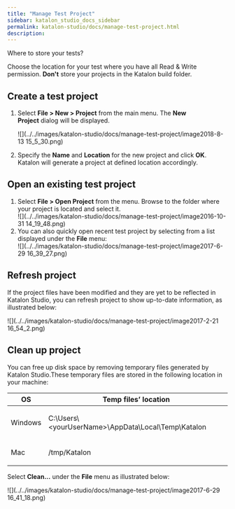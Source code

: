 ```yaml
---
title: "Manage Test Project" 
sidebar: katalon_studio_docs_sidebar
permalink: katalon-studio/docs/manage-test-project.html 
description: 
---
```

Where to store your tests?

Choose the location for your test where you have all Read & Write permission. **Don't** store your projects in the Katalon build folder.

Create a test project
---------------------

1.  Select **File > New > Project** from the main menu. The **New Project** dialog will be displayed.
    
    ![](../../images/katalon-studio/docs/manage-test-project/image2018-8-13 15_5_30.png)
    
2.  Specify the **Name** and **Location** for the new project and click **OK**. Katalon will generate a project at defined location accordingly.
    

Open an existing test project
-----------------------------

1.  Select **File > Open Project** from the menu. Browse to the folder where your project is located and select it.  
    ![](../../images/katalon-studio/docs/manage-test-project/image2016-10-31 14_19_48.png)
2.  You can also quickly open recent test project by selecting from a list displayed under the **File** menu:  
    ![](../../images/katalon-studio/docs/manage-test-project/image2017-6-29 16_39_27.png)

Refresh project
---------------

If the project files have been modified and they are yet to be reflected in Katalon Studio, you can refresh project to show up-to-date information, as illustrated below:

![](../../images/katalon-studio/docs/manage-test-project/image2017-2-21 16_54_2.png)

Clean up project
----------------

You can free up disk space by removing temporary files generated by Katalon Studio.These temporary files are stored in the following location in your machine:

<table class="wrapped confluenceTable" style="table-layout: fixed;"><thead><tr><th class="xtd-0-0 confluenceTh" style="">OS</th><th class="xtd-0-1 confluenceTh" style="">Temp files’ location</th></tr></thead><tbody style=""><tr class="xtr-1" style=""><td class="xtd-1-0 confluenceTd" style=""><p style="">Windows</p></td><td class="xtd-1-1 confluenceTd" style=""><p style="">C:\Users\&lt;yourUserName&gt;\AppData\Local\Temp\Katalon</p></td></tr><tr class="xtr-2" style=""><td class="xtd-2-0 confluenceTd" style=""><p style="">Mac</p></td><td class="xtd-2-1 confluenceTd" style=""><p style="">/tmp/Katalon</p></td></tr></tbody></table>

Select **Clean...** under the **File** menu as illustrated below:

![](../../images/katalon-studio/docs/manage-test-project/image2017-6-29 16_41_18.png)